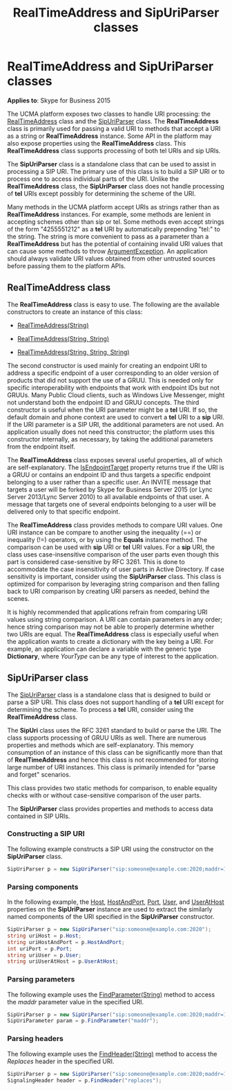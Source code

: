 ﻿---
title: RealTimeAddress and SipUriParser classes
TOCTitle: RealTimeAddress and SipUriParser classes
ms:assetid: bfd16534-406d-4703-b04f-bb0e067f2fdd
ms:mtpsurl: https://msdn.microsoft.com/en-us/library/Dn466054(v=office.16)
ms:contentKeyID: 65239990
ms.date: 07/27/2015
mtps_version: v=office.16
dev_langs:
- csharp
---

# RealTimeAddress and SipUriParser classes


**Applies to**: Skype for Business 2015

The UCMA platform exposes two classes to handle URI processing: the [RealTimeAddress](https://msdn.microsoft.com/en-us/library/hh348792\(v=office.16\)) class and the [SipUriParser](https://msdn.microsoft.com/en-us/library/hh384267\(v=office.16\)) class. The **RealTimeAddress** class is primarily used for passing a valid URI to methods that accept a URI as a string or **RealTimeAddress** instance. Some API in the platform may also expose properties using the **RealTimeAddress** class. This **RealTimeAddress** class supports processing of both tel URIs and sip URIs.

The **SipUriParser** class is a standalone class that can be used to assist in processing a SIP URI. The primary use of this class is to build a SIP URI or to process one to access individual parts of the URI. Unlike the **RealTimeAddress** class, the **SipUriParser** class does not handle processing of **tel** URIs except possibly for determining the scheme of the URI.

Many methods in the UCMA platform accept URIs as strings rather than as **RealTimeAddress** instances. For example, some methods are lenient in accepting schemes other than sip or tel. Some methods even accept strings of the form "4255551212" as a **tel** URI by automatically prepending "tel:" to the string. The string is more convenient to pass as a parameter than a **RealTimeAddress** but has the potential of containing invalid URI values that can cause some methods to throw [ArgumentException](http://msdn2.microsoft.com/en-us/library/3w1b3114). An application should always validate URI values obtained from other untrusted sources before passing them to the platform APIs.

## RealTimeAddress class

The **RealTimeAddress** class is easy to use. The following are the available constructors to create an instance of this class:

  - [RealTimeAddress(String)](https://msdn.microsoft.com/en-us/library/hh381970\(v=office.16\))

  - [RealTimeAddress(String, String)](https://msdn.microsoft.com/en-us/library/hh384252\(v=office.16\))

  - [RealTimeAddress(String, String, String)](https://msdn.microsoft.com/en-us/library/hh349339\(v=office.16\))

The second constructor is used mainly for creating an endpoint URI to address a specific endpoint of a user corresponding to an older version of products that did not support the use of a GRUU. This is needed only for specific interoperability with endpoints that work with endpoint IDs but not GRUUs. Many Public Cloud clients, such as Windows Live Messenger, might not understand both the endpoint ID and GRUU concepts. The third constructor is useful when the URI parameter might be a **tel** URI. If so, the default domain and phone context are used to convert a **tel** URI to a **sip** URI. If the URI parameter is a SIP URI, the additional parameters are not used. An application usually does not need this constructor; the platform uses this constructor internally, as necessary, by taking the additional parameters from the endpoint itself.

The **RealTimeAddress** class exposes several useful properties, all of which are self-explanatory. The [IsEndpointTarget](https://msdn.microsoft.com/en-us/library/hh349106\(v=office.16\)) property returns true if the URI is a GRUU or contains an endpoint ID and thus targets a specific endpoint belonging to a user rather than a specific user. An INVITE message that targets a user will be forked by Skype for Business Server 2015 (or Lync Server 2013/Lync Server 2010) to all available endpoints of that user. A message that targets one of several endpoints belonging to a user will be delivered only to that specific endpoint.

The **RealTimeAddress** class provides methods to compare URI values. One URI instance can be compare to another using the inequality (==) or inequality (\!=) operators, or by using the **Equals** instance method. The comparison can be used with **sip** URI or **tel** URI values. For a **sip** URI, the class uses case-insensitive comparison of the user parts even though this part is considered case-sensitive by RFC 3261. This is done to accommodate the case insensitivity of user parts in Active Directory. If case sensitivity is important, consider using the **SipUriParser** class. This class is optimized for comparison by leveraging string comparison and then falling back to URI comparison by creating URI parsers as needed, behind the scenes.

It is highly recommended that applications refrain from comparing URI values using string comparison. A URI can contain parameters in any order; hence string comparison may not be able to properly determine whether two URIs are equal. The **RealTimeAddress** class is especially useful when the application wants to create a dictionary with the key being a URI. For example, an application can declare a variable with the generic type **Dictionary**, where *YourType* can be any type of interest to the application.

## SipUriParser class

The [SipUriParser](https://msdn.microsoft.com/en-us/library/hh384267\(v=office.16\)) class is a standalone class that is designed to build or parse a SIP URI. This class does not support handling of a **tel** URI except for determining the scheme. To process a **tel** URI, consider using the **RealTimeAddress** class.

The **SipUri** class uses the RFC 3261 standard to build or parse the URI. The class supports processing of GRUU URIs as well. There are numerous properties and methods which are self-explanatory. This memory consumption of an instance of this class can be significantly more than that of **RealTimeAddress** and hence this class is not recommended for storing large number of URI instances. This class is primarily intended for "parse and forget" scenarios.

This class provides two static methods for comparison, to enable equality checks with or without case-sensitive comparison of the user parts.

The **SipUriParser** class provides properties and methods to access data contained in SIP URIs.

### Constructing a SIP URI

The following example constructs a SIP URI using the constructor on the **SipUriParser** class.

``` csharp
SipUriParser p = new SipUriParser("sip:someone@example.com:2020;maddr=10.0.0.20?replaces=somebodyelse%40example.com%3Btotag%3Dadf1713ab");
```

### Parsing components

In the following example, the [Host](https://msdn.microsoft.com/en-us/library/hh349142\(v=office.16\)), [HostAndPort](https://msdn.microsoft.com/en-us/library/hh381626\(v=office.16\)), [Port](https://msdn.microsoft.com/en-us/library/hh384973\(v=office.16\)), [User](https://msdn.microsoft.com/en-us/library/hh384004\(v=office.16\)), and [UserAtHost](https://msdn.microsoft.com/en-us/library/hh349890\(v=office.16\)) properties on the **SipUriParser** instance are used to extract the similarly named components of the URI specified in the **SipUriParser** constructor.

``` csharp
SipUriParser p = new SipUriParser("sip:someone@example.com:2020");
string uriHost = p.Host;
string uriHostAndPort = p.HostAndPort;
int uriPort = p.Port;
string uriUser = p.User;
string uriUserAtHost = p.UserAtHost;
```

### Parsing parameters

The following example uses the [FindParameter(String)](https://msdn.microsoft.com/en-us/library/hh384282\(v=office.16\)) method to access the *maddr* parameter value in the specified URI.

``` csharp
SipUriParser p = new SipUriParser("sip:someone@example.com:2020;maddr=10.0.0.20");
SipUriParameter param = p.FindParameter("maddr");
```

### Parsing headers

The following example uses the [FindHeader(String)](https://msdn.microsoft.com/en-us/library/hh349374\(v=office.16\)) method to access the *Replaces* header in the specified URI.

``` csharp
SipUriParser p = new SipUriParser("sip:someone@example.com:2020;maddr=10.0.0.20?replaces=somebodyelse%40example.com%3Btotoag%3Dadf1713ab");
SignalingHeader header = p.FindHeader("replaces");
```

